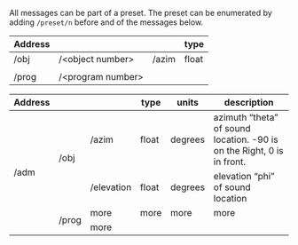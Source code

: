 All messages can be part of a preset. The preset can be enumerated by adding `/preset/n` before and of the messages below.

| Address      |   |  | type |
| ----------- | ----------- | ----------- | ----------- |
| /obj      | /\<object number\>       | /azim | float
|           |         | 
| /prog | /\<program number\> |

<table>
    <thead>
        <tr>
            <th>Address</th>
            <th></th>
            <th></th>
            <th>type</th>
            <th>units</th>
            <th>description</th>
        </tr>
    </thead>
    <tbody>
        <tr>
            <td rowspan=4>/adm</td>
            <td rowspan=2>/obj</td>
            <td>/azim</td>
            <td>float</td>
            <td>degrees</td>
            <td>azimuth “theta” of sound location. -90 is on the Right, 0 is in front.</td>
        </tr>
        <tr>
            <td>/elevation</td>
            <td>float</td>
            <td>degrees</td>
            <td>elevation “phi” of sound location</td>
        </tr>
        <tr>
            <td rowspan=2>/prog</td>
            <td>more</td>
            <td>more</td>
            <td>more</td>
            <td>more</td>
        </tr>
        <tr>
            <td>more</td>
        </tr>
    </tbody>
</table>